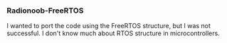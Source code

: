 ### Radionoob-FreeRTOS
I wanted to port the code using the FreeRTOS structure, but I was not successful. I don't know much about RTOS structure in microcontrollers.